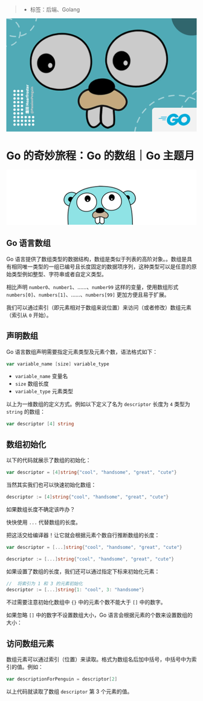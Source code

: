 > * 标签：后端、Golang

![](../images/go-arr.md-15ee9e1f856447fba1935aa98925c0b9~tplv-k3u1fbpfcp-zoom-1.image)

# Go 的奇妙旅程：Go 的数组｜Go 主题月

![](../images/go-arr.md-ee51d3128b444d8f89fdb67552054550~tplv-k3u1fbpfcp-zoom-1.image)

## Go 语言数组

Go 语言提供了数组类型的数据结构，数组是类似于列表的高阶对象。。数组是具有相同唯一类型的一组已编号且长度固定的数据项序列，这种类型可以是任意的原始类型例如整型、字符串或者自定义类型。

相比声明 `number0`、`number1`、……、`number99` 这样的变量，使用数组形式 `numbers[0]`、`numbers[1]`、……、`numbers[99]` 更加方便且易于扩展。

我们可以通过索引（即元素相对于数组来说位置）来访问（或者修改）数组元素（索引从 `0` 开始）。

## 声明数组

Go 语言数组声明需要指定元素类型及元素个数，语法格式如下：

```go
var variable_name [size] variable_type
```

* `variable_name` 变量名
* `size` 数组长度
* `variable_type` 元素类型

以上为一维数组的定义方式。例如以下定义了名为 `descriptor` 长度为 `4` 类型为 `string` 的数组：

```go
var descriptor [4] string
```

## 数组初始化

以下的代码就展示了数组的初始化：

```go
var descriptor = [4]string{"cool", "handsome", "great", "cute"}
```

当然其实我们也可以快速初始化数组：

```go
descriptor := [4]string{"cool", "handsome", "great", "cute"}
```

如果数组长度不确定该咋办？

快快使用 `...` 代替数组的长度。

把这活交给编译器！让它就会根据元素个数自行推断数组的长度：

```go
var descriptor = [...]string{"cool", "handsome", "great", "cute"}
```

```go
descriptor := [...]string{"cool", "handsome", "great", "cute"}
```

如果设置了数组的长度，我们还可以通过指定下标来初始化元素：

```go
//  将索引为 1 和 3 的元素初始化
descriptor := [...]string{1: "cool", 3: "handsome"}
```

不过需要注意初始化数组中 `{}` 中的元素个数不能大于 `[]` 中的数字。

如果忽略 `[]` 中的数字不设置数组大小，Go 语言会根据元素的个数来设置数组的大小：

## 访问数组元素

数组元素可以通过索引（位置）来读取。格式为数组名后加中括号，中括号中为索引的值。例如：

```go
var descriptionForPenguin = descriptor[2]
```

以上代码就读取了数组 `descriptor` 第 3 个元素的值。